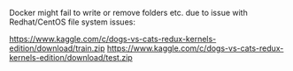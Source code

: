 Docker might fail to write or remove folders etc. due to issue with Redhat/CentOS file system issues: 


https://www.kaggle.com/c/dogs-vs-cats-redux-kernels-edition/download/train.zip
https://www.kaggle.com/c/dogs-vs-cats-redux-kernels-edition/download/test.zip
